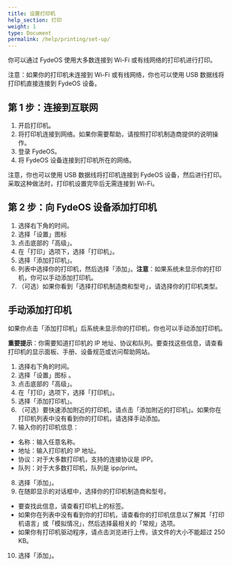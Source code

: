 ```yaml
---
title: 设置打印机
help_section: 打印
weight: 1
type: Document
permalink: /help/printing/set-up/
---
```


你可以通过 FydeOS 使用大多数连接到 Wi-Fi 或有线网络的打印机进行打印。

注意：如果你的打印机未连接到 Wi-Fi 或有线网络，你也可以使用 USB 数据线将打印机直接连接到 FydeOS 设备。

## 第 1 步：连接到互联网

1. 开启打印机。
2. 将打印机连接到网络。如果你需要帮助，请按照打印机制造商提供的说明操作。
3. 登录 FydeOS。
4. 将 FydeOS 设备连接到打印机所在的网络。

注意，你也可以使用 USB 数据线将打印机连接到 FydeOS 设备，然后进行打印。采取这种做法时，打印机设置完毕后无需连接到 Wi-Fi。

## 第 2 步：向 FydeOS 设备添加打印机
1. 选择右下角的时间。
2. 选择「设置」图标
3. 点击底部的「高级」。
4. 在「打印」选项下，选择「打印机」。
5. 选择「添加打印机」。
6. 列表中选择你的打印机，然后选择「添加」。**注意**：如果系统未显示你的打印机，你可以手动添加打印机。
7. （可选）如果你看到「选择打印机制造商和型号」，请选择你的打印机类型。

## 手动添加打印机
如果你点击「添加打印机」后系统未显示你的打印机，你也可以手动添加打印机。

**重要提示**：你需要知道打印机的 IP 地址、协议和队列。要查找这些信息，请查看打印机的显示面板、手册、设备规范或访问帮助网站。

1. 选择右下角的时间。
2. 选择「设置」图标  。
3. 点击底部的「高级」。
4. 在「打印」选项下，选择「打印机」。
5. 选择「添加打印机」。
6. （可选）要快速添加附近的打印机，请点击「添加附近的打印机」。如果你在打印机列表中没有看到你的打印机，请选择手动添加。
7. 输入你的打印机信息：
 - 名称：输入任意名称。
 - 地址：输入打印机的 IP 地址。
 - 协议：对于大多数打印机，支持的连接协议是 IPP。
 - 队列：对于大多数打印机，队列是 ipp/print。
8. 选择「添加」。
9. 在随即显示的对话框中，选择你的打印机制造商和型号。
 - 要查找此信息，请查看打印机上的标签。
 - 如果你在列表中没有看到你的打印机，请查看你的打印机信息以了解其「打印机语言」或「模拟情况」，然后选择最相关的「常规」选项。
 - 如果你有打印机驱动程序，请点击浏览进行上传。该文件的大小不能超过 250 KB。
10. 选择「添加」。
